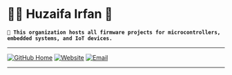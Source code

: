# 🧑‍💻 Huzaifa Irfan 👋

**`📁 This organization hosts all firmware projects for microcontrollers, embedded systems, and IoT devices.`**

<hr />

[![GitHub Home](https://img.shields.io/badge/Home-%23222.svg?style=for-the-badge&logo=github&logoColor=white)](https://github.com/HuzaifaIrfan/)
[![Website](https://img.shields.io/badge/Website-%23222.svg?style=for-the-badge&logo=google-chrome&logoColor==%234285F4)](https://www.huzaifairfan.com)
[![Email](https://img.shields.io/badge/Email-%23222.svg?style=for-the-badge&logo=gmail&logoColor=%23D14836)](mailto:hi@huzaifairfan.com)


<hr />


